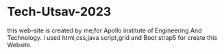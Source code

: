 # Tech-Utsav-2023
this web-site is created by me;for Apollo institute of Engineering And Technology.
i used html,css,java script,grid and Boot strap5 for create this Website.

